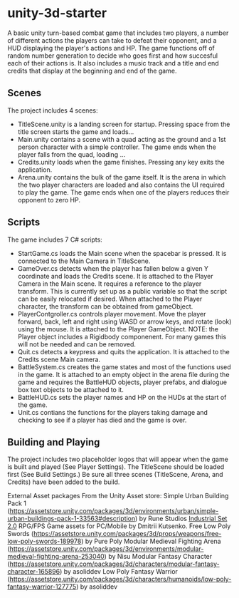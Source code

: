# unity-3d-starter

A basic unity turn-based combat game that includes two players, a number of different actions the players can take to defeat their opponent, and a HUD displaying the player's actions and HP. The game functions off of random number generation to decide who goes first and how succesful each of their actions is. It also includes a music track and a title and end credits that display at the beginning and end of the game.

## Scenes

The project includes 4 scenes:
- TitleScene.unity is a landing screen for startup. Pressing space from the title screen starts the game and loads... 
- Main.unity contains a scene with a quad acting as the ground and a 1st person character with a simple controller. The game ends when the player falls from the quad, loading ...
- Credits.unity loads when the game finishes. Pressing any key exits the application.
- Arena.unity contains the bulk of the game itself. It is the arena in which the two player characters are loaded and also contains the UI required to play the game. The game ends when one of the players reduces their opponent to zero HP.

## Scripts

The game includes 7 C# scripts:
- StartGame.cs loads the Main scene when the spacebar is pressed. It is connected to the Main Camera in TitleScene.
- GameOver.cs detects when the player has fallen below a given Y coordinate and loads the Credits scene. It is attached to the Player Camera in the Main scene. It requires a reference to the player transform. This is currently set up as a public variable so that the script can be easily relocated if desired. When attached to the Player character, the transform can be obtained from gameObject.
- PlayerContgroller.cs controls player movement. Move the player forward, back, left and right using WASD or arrow keys, and rotate (look) using the mouse. It is attached to the Player GameObject.  NOTE: the Player object includes a Rigidbody componenent. For many games this will not be needed and can be removed.
- Quit.cs detects a keypress and quits the application. It is attached to the Credits scene Main camera.
- BattleSystem.cs creates the game states and most of the functions used in the game. It is attached to an empty object in the arena file during the game and requires the BattleHUD objects, player prefabs, and dialogue box text objects to be attached to it.
- BattleHUD.cs sets the player names and HP on the HUDs at the start of the game.
- Unit.cs contians the functions for the players taking damage and checking to see if a player has died and the game is over.

## Building and Playing

The project includes two placeholder logos that will appear when the game is built and played (See Player Settings). The TitleScene should be loaded first (See Build Settings.) Be sure all three scenes (TitleScene, Arena, and Credits) have been added to the build.


External Asset packages
From the Unity Asset store:
Simple Urban Building Pack 1 (https://assetstore.unity.com/packages/3d/environments/urban/simple-urban-buildings-pack-1-33563#description) by Rune Studios
[Industrial Set 2.0](https://assetstore.unity.com/packages/3d/environments/industrial/rpg-fps-game-assets-for-pc-mobile-industrial-set-v2-0-86679) RPG/FPS Game assets for PC/Mobile by Dmitrii Kutsenko.
Free Low Poly Swords (https://assetstore.unity.com/packages/3d/props/weapons/free-low-poly-swords-189978) by Pure Poly
Modular Medieval Fighting Arena (https://assetstore.unity.com/packages/3d/environments/modular-medieval-fighting-arena-253040) by Nisu 
Modular Fantasy Character (https://assetstore.unity.com/packages/3d/characters/modular-fantasy-character-165896) by asoliddev
Low Poly Fantasy Warrior (https://assetstore.unity.com/packages/3d/characters/humanoids/low-poly-fantasy-warrior-127775) by asoliddev